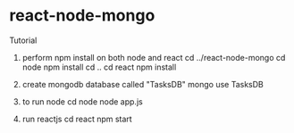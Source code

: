 # react-node-mongo
Tutorial

1. perform npm install on both node and react
   cd ../react-node-mongo
   cd node
   npm install
   cd ..
   cd react
   npm install
   
2. create mongodb database called "TasksDB"
   mongo
   use TasksDB
   
3. to run node 
   cd node
   node app.js

4. run reactjs
   cd react
   npm start
